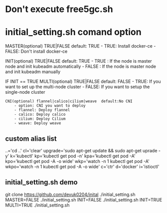 # Don't execute free5gc.sh

# initial_setting.sh comand option
MASTER(optional) TRUE|FALSE  default: TRUE
    - TRUE: Install docker-ce
    - FALSE: Don't install docker-ce

INIT(optional) TRUE|FALSE  default: TRUE
    - TRUE : If the node is master node and init kubeadm automatically
    - FALSE : If the node is master node and init kubeadm manually

IF INIT == TRUE
    MULTI(optional) TRUE|FALSE  default: FALSE
        - TRUE: If you want to set up the multi-node cluster
        - FALSE: If you want to setup the single-node cluster

    CNI(optional) flannel|calico|cilium|weave  default:No CNI
        - option: CNI you want to deploy
        - flannel: Deploy flannel
        - calico: Deploy calico
        - cilium: Deploy Cilium
        - weave: Deploy weave


## custom alias list
..='cd ..'
cl='clear'
upgrade='sudo apt-get update && sudo apt-get uprade -y'
k='kubectl'
kp='kubectl get pod -n'
kpa='kubectl get pod -A'
kpo='kubectl get pod -A -o wide'
wkp='watch -n 1 kubectl get pod -A'
wkpo='watch -n 1 kubectl get pod -A -o wide'
c='ctr'
d='docker'
i='istioctl'


## initial_setting.sh demo
git clone https://github.com/devuk0204/inital
./initial_setting.sh
MASTER=FALSE ./initial_setting.sh
INIT=FALSE ./initial_setting.sh
INIT=TRUE MULTI=TRUE ./initial_setting.sh